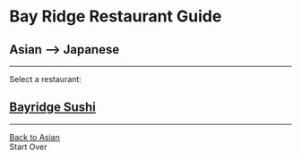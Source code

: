 # Bay Ridge Restaurant Guide
## Asian --> Japanese
---
Select a restaurant:
## [Bayridge Sushi](http://www.brsushi.com/)
---
[Back to Asian](asian.md)  
Start Over